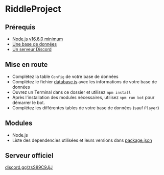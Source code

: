 # RiddleProject

## Prérequis
- [Node.js v16.6.0 minimum](https://nodejs.org/)
- [Une base de données](./utils/model.sql)
- [Un serveur Discord](https://discord.new/wVEhP9G2M5Sc)

## Mise en route
- Complétez la table `Config` de votre base de données
- Complétez le fichier [database.js](./utils/database.js) avec les informations de votre base de données
- Ouvrez un Terminal dans ce dossier et utilisez `npm install`
- Après l'installation des modules nécessaires, utilisez `npm run bot` pour démarrer le bot.
- Complétez les différentes tables de votre base de données (sauf `Player`)

## Modules
- Node.js
- Liste des dependencies utilisées et leurs versions dans [package.json](./package.json)

## Serveur officiel
[discord.gg/zsS89C9JjJ](https://discord.gg/zsS89C9JjJ)
